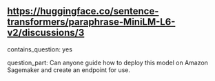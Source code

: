 ## https://huggingface.co/sentence-transformers/paraphrase-MiniLM-L6-v2/discussions/3

contains_question: yes

question_part: Can anyone guide how to deploy this model on Amazon Sagemaker and create an endpoint for use.